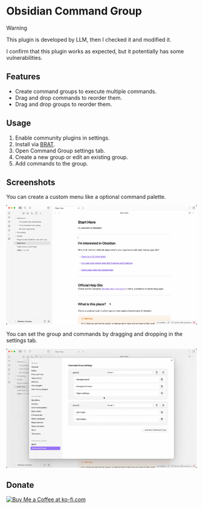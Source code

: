 # Obsidian Command Group

> [!Warning]
> This plugin is developed by LLM, then I checked it and modified it.
> 
> I confirm that this plugin works as expected, but it potentially has some vulnerabilities.

## Features

- Create command groups to execute multiple commands.
- Drag and drop commands to reorder them.
- Drag and drop groups to reorder them.

## Usage

1. Enable community plugins in settings.
2. Install via [BRAT](https://github.com/TfTHacker/obsidian42-brat).
3. Open Command Group settings tab.
4. Create a new group or edit an existing group.
5. Add commands to the group.

## Screenshots

You can create a custom menu like a optional command palette.

![](./assets/画面収録%202025-03-25%2017.47.03.gif)

You can set the group and commands by dragging and dropping in the settings tab.

![](./assets/画面収録%202025-03-25%2017.40.15.gif)

## Donate

<a href='https://ko-fi.com/Q5Q31CGF07' target='_blank'><img height='36' style='border:0px;height:36px;' src='https://storage.ko-fi.com/cdn/kofi6.png?v=6' border='0' alt='Buy Me a Coffee at ko-fi.com' /></a>